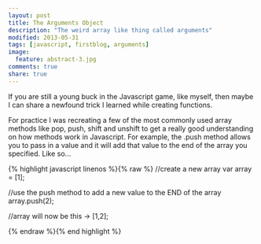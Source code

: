 ```yaml
---
layout: post
title: The Arguments Object
description: "The weird array like thing called arguments"
modified: 2013-05-31
tags: [javascript, firstblog, arguments]
image:
  feature: abstract-3.jpg
comments: true
share: true
---
```


If you are still a young buck in the Javascript game, like myself, then maybe I can share a newfound
trick I learned while creating functions.

For practice I was recreating a few of the most commonly used array methods like pop, push, shift and unshift to get a really good understanding on how methods work in Javascript. For example, the .push method allows you to pass in a value and it will add that value to the end of the array you specified. Like so...

{% highlight javascript linenos %}{% raw %}
//create a new array
var array = [1];

//use the push method to add a new value to the END of the array
array.push(2);

//array will now be this
-> [1,2];

{% endraw %}{% end highlight %}
